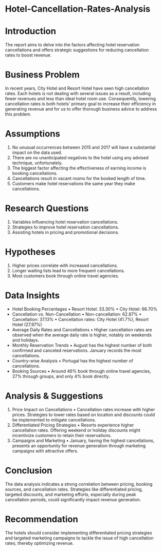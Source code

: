 # Hotel-Cancellation-Rates-Analysis

# Introduction
The report aims to delve into the factors affecting hotel reservation cancellations and offers strategic suggestions for reducing cancellation rates to boost revenue.

# Business Problem
In recent years, City Hotel and Resort Hotel have seen high cancellation rates. Each hotels is not dealing with several issues as a result, including fewer revenues and less than ideal hotel room use. Consequently, lowering cancellation rates is both hotels' primary goal to increase their efficiency in generating revenue and for us to offer thorough business advice to address this problem.

# Assumptions
1. No unusual occurrences between 2015 and 2017 will have a substantial impact on the data used.
2. There are no unanticipated negatives to the hotel using any advised technique, unfortunately.
3. The biggest factor affecting the effectiveness of earning income is booking cancellations.
4. Cancellations result in vacant rooms for the booked length of time.
5. Customers make hotel reservations the same year they make cancellations.

# Research Questions
1. Variables influencing hotel reservation cancellations.
2. Strategies to improve hotel reservation cancellations.
3. Assisting hotels in pricing and promotional decisions.

# Hypotheses
1. Higher prices correlate with increased cancellations.
2. Longer waiting lists lead to more frequent cancellations.
3. Most customers book through online travel agencies.

# Data Insights
* Hotel Booking Percentages
    •	Resort Hotel: 33.30%
    •	City Hotel: 66.70%
* Cancellation vs. Non-Cancellation
    •	Non-cancellation: 62.87%
    •	Cancellation: 37.13%
    •	Cancellation rates: City Hotel (41.7%), Resort Hotel (27.97%)
* Average Daily Rates and Cancellations
    •	Higher cancellation rates are observed when the average daily rate is higher, notably on weekends and holidays.
* Monthly Reservation Trends
    •	August has the highest number of both confirmed and canceled reservations. January records the most cancellations.
* Country-wise Analysis
    •	Portugal has the highest number of cancellations.
* Booking Sources
    •	Around 46% book through online travel agencies, 27% through groups, and only 4% book directly.

# Analysis & Suggestions
1. Price Impact on Cancellations
    •	Cancellation rates increase with higher prices. Strategies to lower rates based on location and discounts could be implemented to mitigate cancellations.
2. Differentiated Pricing Strategies
    •	Resorts experience higher cancellation rates. Offering weekend or holiday discounts might incentivize customers to retain their reservations.
3. Campaigns and Marketing
    •	January, having the highest cancellations, presents an opportunity for revenue generation through marketing campaigns with attractive offers.

# Conclusion
The data analysis indicates a strong correlation between pricing, booking sources, and cancellation rates. Strategies like differentiated pricing, targeted discounts, and marketing efforts, especially during peak cancellation periods, could significantly impact revenue generation.

# Recommendation
The hotels should consider implementing differentiated pricing strategies and targeted marketing campaigns to tackle the issue of high cancellation rates, thereby optimizing revenue.

